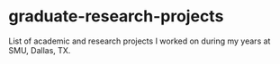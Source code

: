 # graduate-research-projects
List of academic and research projects I worked on during my years at SMU, Dallas, TX.
